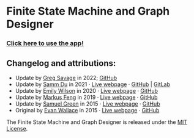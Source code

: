 # Finite State Machine and Graph Designer

### [Click here to use the app!](https://flatfire.github.io/fsm/)

## Changelog and attributions:
* Update by [Greg Savage](https://github.com/Flatfire) in 2022; [GitHub](https://github.com/flatfire/fsm)
* Update by [Samm Du](https://sammdu.com/) in 2021 &middot; [Live webpage](https://sammdu.gitlab.io/fsm/) &middot; [GitHub](https://github.com/sammdu/fsm) | [GitLab](https://gitlab.com/sammdu/fsm)
* Update by [Emily Wilson](https://wilsonem.github.io/) in 2020 &middot; [Live webpage](https://wilsonem.github.io/fsm/) &middot; [GitHub](https://github.com/wilsonem/fsm)
* Update by [Markus Feng](https://markusfeng.com/) in 2019 &middot; [Live webpage](https://markusfeng.com/projects/graph/) &middot; [GitHub](https://github.com/nomoid/fsm)
* Update by [Samuel Green](https://sa.muel.green/) in 2015 &middot; [Live webpage](https://sa.muel.green/fsm/) &middot; [GitHub](https://github.com/greensam/fsm)
* Original by [Evan Wallace](http://madebyevan.com/) in 2015 &middot; [Live webpage](http://madebyevan.com/fsm/) &middot; [GitHub](https://github.com/evanw/fsm)

The Finite State Machine and Graph Designer is released under the [MIT License](https://github.com/sammdu/fsm/blob/master/LICENSE).
